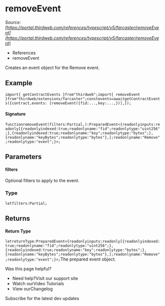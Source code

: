 # removeEvent

*Source: [https://portal.thirdweb.com/references/typescript/v5/farcaster/removeEvent](https://portal.thirdweb.com/references/typescript/v5/farcaster/removeEvent)*

* References
* removeEvent

Creates an event object for the Remove event.

## Example

`import{ getContractEvents }from"thirdweb";import{ removeEvent }from"thirdweb/extensions/farcaster";constevents=awaitgetContractEvents({contract,events: [removeEvent({fid:...,key:...,})],});`
#### Signature

`functionremoveEvent(filters:Partial,):PreparedEvent<{readonlyinputs:readonly[{readonlyindexed:true;readonlyname:"fid";readonlytype:"uint256";},{readonlyindexed:true;readonlyname:"key";readonlytype:"bytes";},{readonlyname:"keyBytes";readonlytype:"bytes"},];readonlyname:"Remove";readonlytype:"event";}>;`
## Parameters

#### filters

Optional filters to apply to the event.

### Type

`letfilters:Partial;`
## Returns

#### Return Type

`letreturnType:PreparedEvent<{readonlyinputs:readonly[{readonlyindexed:true;readonlyname:"fid";readonlytype:"uint256";},{readonlyindexed:true;readonlyname:"key";readonlytype:"bytes";},{readonlyname:"keyBytes";readonlytype:"bytes"},];readonlyname:"Remove";readonlytype:"event";}>;`The prepared event object.

Was this page helpful?

* Need help?Visit our support site
* Watch ourVideo Tutorials
* View ourChangelog

Subscribe for the latest dev updates

